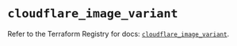 # `cloudflare_image_variant`

Refer to the Terraform Registry for docs: [`cloudflare_image_variant`](https://registry.terraform.io/providers/cloudflare/cloudflare/5.6.0/docs/resources/image_variant).
